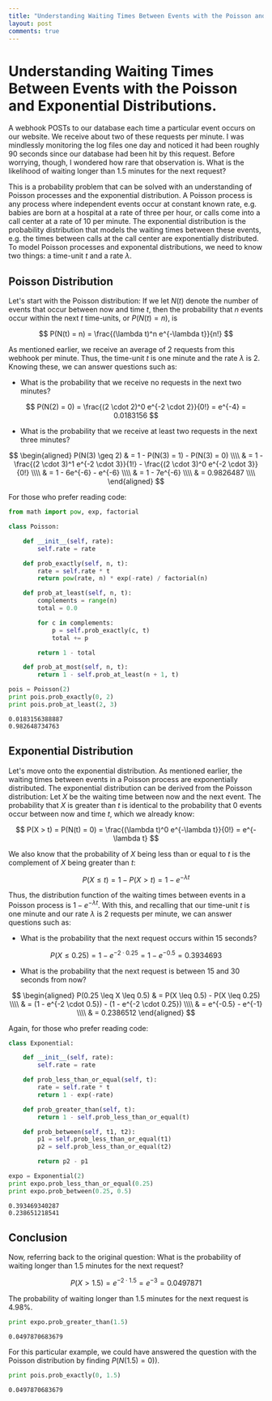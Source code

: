```yaml
---
title: "Understanding Waiting Times Between Events with the Poisson and Exponential Distributions."
layout: post
comments: true
---
```




# Understanding Waiting Times Between Events with the Poisson and Exponential Distributions.

A webhook POSTs to our database each time a particular event occurs on our website. We receive about two of these requests per minute. I was mindlessly monitoring the log files one day and noticed it had been roughly 90 seconds since our database had been hit by this request. Before worrying, though, I wondered how rare that observation is. What is the likelihood of waiting longer than 1.5 minutes for the next request?

This is a probability problem that can be solved with an understanding of Poisson processes and the exponential distribution. A Poisson process is any process where independent events occur at constant known rate, e.g. babies are born at a hospital at a rate of three per hour, or calls come into a call center at a rate of 10 per minute. The exponential distribution is the probability distribution that models the waiting times between these events, e.g. the times between calls at the call center are exponentially distributed. To model Poisson processes and exponental distributions, we need to know two things: a time-unit $t$ and a rate $\lambda$.

## Poisson Distribution

Let's start with the Poisson distribution: If we let $N(t)$ denote the number of events that occur between now and time $t$, then the probability that $n$ events occur within the next $t$ time-units, or $P(N(t) = n)$, is

$$
  P(N(t) = n) = \frac{(\lambda t)^n e^{-\lambda t}}{n!}
$$

As mentioned earlier, we receive an average of 2 requests from this webhook per minute. Thus, the time-unit $t$ is one minute and the rate $\lambda$ is 2. Knowing these, we can answer questions such as:

* What is the probability that we receive no requests in the next two minutes?


$$
  P(N(2) = 0) = \frac{(2 \cdot 2)^0 e^{-2 \cdot 2}}{0!} = e^{-4} = 0.0183156
$$

* What is the probability that we receive at least two requests in the next three minutes?


$$
\begin{aligned}
P(N(3) \geq 2) & = 1 - P(N(3) = 1) - P(N(3) = 0) \\\\
                       & = 1 - \frac{(2 \cdot 3)^1 e^{-2 \cdot 3}}{1!} - \frac{(2 \cdot 3)^0 e^{-2 \cdot 3}}{0!} \\\\
                       & = 1 - 6e^{-6} - e^{-6} \\\\
                       & = 1 - 7e^{-6} \\\\
                       & = 0.9826487 \\\\
\end{aligned}
$$

For those who prefer reading code:

```python
from math import pow, exp, factorial

class Poisson:

    def __init__(self, rate):
        self.rate = rate

    def prob_exactly(self, n, t):
        rate = self.rate * t
        return pow(rate, n) * exp(-rate) / factorial(n)

    def prob_at_least(self, n, t):
        complements = range(n)
        total = 0.0

        for c in complements:
            p = self.prob_exactly(c, t)
            total += p

        return 1 - total

    def prob_at_most(self, n, t):
        return 1 - self.prob_at_least(n + 1, t)

pois = Poisson(2)
print pois.prob_exactly(0, 2)
print pois.prob_at_least(2, 3)
```

```
0.0183156388887
0.982648734763
```

## Exponential Distribution

Let's move onto the exponential distribution. As mentioned earlier, the waiting times between events in a Poisson process are exponentially distributed. The exponential distribution can be derived from the Poisson distribution: Let $X$ be the waiting time between now and the next event. The probability that $X$ is greater than $t$ is identical to the probability that 0 events occur between now and time $t$, which we already know:

$$
P(X > t) = P(N(t) = 0) = \frac{(\lambda t)^0 e^{-\lambda t}}{0!} = e^{-\lambda t}
$$

We also know that the probability of $X$ being less than or equal to $t$ is the complement of $X$ being greater than $t$:

$$
P(X \leq t) = 1 - P(X > t) = 1 - e^{-\lambda t}
$$

Thus, the distribution function of the waiting times between events in a Poisson process is $1 - e^{-\lambda t}$. With this, and recalling that our time-unit $t$ is one minute and our rate $\lambda$ is 2 requests per minute, we can answer questions such as:

* What is the probability that the next request occurs within 15 seconds?



$$
P(X \leq 0.25) = 1 - e^{-2 \cdot 0.25} = 1 - e^{-0.5} = 0.3934693
$$

* What is the probability that the next request is between 15 and 30 seconds from now?



$$
\begin{aligned}
P(0.25 \leq X \leq 0.5) & = P(X \leq 0.5) - P(X \leq 0.25) \\\\
                             & = (1 - e^{-2 \cdot 0.5}) - (1 - e^{-2 \cdot 0.25}) \\\\
                             & = e^{-0.5} - e^{-1} \\\\
                             & = 0.2386512
\end{aligned}
$$

Again, for those who prefer reading code:

```python
class Exponential:

    def __init__(self, rate):
        self.rate = rate

    def prob_less_than_or_equal(self, t):
        rate = self.rate * t
        return 1 - exp(-rate)

    def prob_greater_than(self, t):
        return 1 - self.prob_less_than_or_equal(t)

    def prob_between(self, t1, t2):
        p1 = self.prob_less_than_or_equal(t1)
        p2 = self.prob_less_than_or_equal(t2)

        return p2 - p1

expo = Exponential(2)
print expo.prob_less_than_or_equal(0.25)
print expo.prob_between(0.25, 0.5)
```

```
0.393469340287
0.238651218541
```

## Conclusion

Now, referring back to the original question: What is the probability of waiting longer than 1.5 minutes for the next request?



$$
P(X > 1.5) = e^{-2 \cdot 1.5} = e^{-3} = 0.0497871
$$

The probability of waiting longer than 1.5 minutes for the next request is 4.98%.

```python
print expo.prob_greater_than(1.5)
```

```
0.0497870683679
```

For this particular example, we could have answered the question with the Poisson distribution by finding $P(N(1.5) = 0))$.

```python
print pois.prob_exactly(0, 1.5)
```

```
0.0497870683679
```
